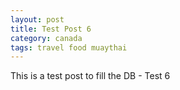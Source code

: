 ```yaml
---
layout: post
title: Test Post 6
category: canada
tags: travel food muaythai
---
```


This is a test post to fill the DB - Test 6